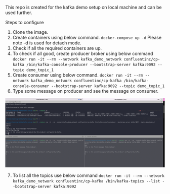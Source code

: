 This repo is created for the kafka demo setup on local machine and can be used further.

Steps to configure

1. Clone the image.
2. Create containers using below command.
  `docker-compose up -d`
   Please note -d is used for detach mode.
3. Check if all the required containers are up.
4. To check if all good, create producer broker using below command
  `docker run -it --rm --network kafka_demo_network confluentinc/cp-kafka /bin/kafka-console-producer --bootstrap-server kafka:9092 --topic demo_topic_1`
5. Create consumer using below command.
  `docker run -it --rm --network kafka_demo_network confluentinc/cp-kafka /bin/kafka-console-consumer --bootstrap-server kafka:9092 --topic demo_topic_1`
6. Type some message on producer and see the message on consumer.

![image](../assets/producer-consumer.png)

7. To list all the topics use below command
 `docker run -it --rm --network kafka_demo_network confluentinc/cp-kafka /bin/kafka-topics --list --bootstrap-server kafka:9092`
